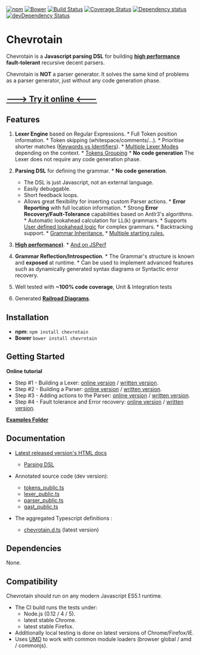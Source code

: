 [![npm](https://img.shields.io/npm/v/chevrotain.svg?maxAge=2592000)](https://www.npmjs.com/package/chevrotain)
[![Bower](https://img.shields.io/bower/v/chevrotain.svg?maxAge=2592000)](https://github.com/SAP/chevrotain)
[![Build Status](https://travis-ci.org/SAP/chevrotain.svg?branch=master)](https://travis-ci.org/SAP/chevrotain)
[![Coverage Status](https://coveralls.io/repos/SAP/chevrotain/badge.svg?branch=master)](https://coveralls.io/r/SAP/chevrotain?branch=master)
[![Dependency status](https://img.shields.io/david/SAP/chevrotain.svg)](https://david-dm.org/SAP/chevrotain)
[![devDependency Status](https://img.shields.io/david/dev/SAP/chevrotain.svg)](https://david-dm.org/SAP/chevrotain#info=devDependencies)

# Chevrotain

Chevrotain is a **Javascript parsing DSL** for building [**high performance**][benchmark] **fault-tolerant** recursive decent parsers.

Chevrotain is **NOT** a parser generator. It solves the same kind of problems as a parser generator, just without
any code generation phase.

## [---> Try it online <---](http://sap.github.io/chevrotain/playground/)
   
## Features
  1. **Lexer Engine** based on Regular Expressions.
    * Full Token position information.
    * Token skipping (whitespace/comments/...).
    * Prioritise shorter matches ([Keywords vs Identifiers][keywords_vs_idents]).
    * [Multiple Lexer Modes](https://github.com/SAP/Chevrotain/blob/master/examples/lexer/multi_mode_lexer.js) depending on the context.
    * [Tokens Grouping][lexer_groups]
    * **No code generation** The Lexer does not require any code generation phase. 
   
  2. **Parsing DSL** for defining the grammar.
    * **No code generation**.
      * The DSL is just Javascript, not an external language.
      * Easily debuggable.
      * Short feedback loops.
      * Allows great flexibility for inserting custom Parser actions.
    * **Error Reporting** with full location information. 
    * Strong **Error Recovery/Fault-Tolerance** capabilities based on Antlr3's algorithms.
    * Automatic lookahead calculation for LL(k) grammars.
    * Supports [User defined lookahead logic][custom_lookahead] for complex grammars.
    * Backtracking support.
    * [Grammar Inheritance.][grammar_inheritance]
    * [Multiple starting rules.][starting_rules]

  3. [**High performance)**][benchmark].
    * [And on JSPerf][benchmark_jsperf]

  4. **Grammar Reflection/Introspection**.
    * The Grammar's structure is known and **exposed** at runtime.
    * Can be used to implement advanced features such as dynamically generated syntax diagrams or Syntactic error recovery.
  
  5. Well tested with **~100% code coverage**, Unit & Integration tests
  
  6. Generated [**Railroad Diagrams**](https://github.com/SAP/chevrotain/tree/master/diagrams).
   
## Installation
* **npm**: ```npm install chevrotain```
* **Bower** ```bower install chevrotain```

## Getting Started

**Online tutorial**
 * Step #1 - Building a Lexer: [online version](http://sap.github.io/chevrotain/playground/?example=tutorial%20lexer) / [written version](https://github.com/SAP/chevrotain/blob/master/docs/tutorial/step1_lexing.md).
 * Step #2 - Building a Parser: [online version](http://sap.github.io/chevrotain/playground/?example=tutorial%20grammar) / [written version](https://github.com/SAP/chevrotain/blob/master/docs/tutorial/step2_parsing.md).
 * Step #3 - Adding actions to the Parser: [online version](http://sap.github.io/chevrotain/playground/?example=tutorial%20actions) / [written version](https://github.com/SAP/chevrotain/blob/master/docs/tutorial/step3_adding_actions.md).
 * Step #4 - Fault tolerance and Error recovery: [online version](http://sap.github.io/chevrotain/playground/?example=tutorial%20fault%20tolerance) / [written version](https://github.com/SAP/chevrotain/blob/master/docs/tutorial/step4_fault_tolerance.md).

**[Examples Folder](https://github.com/SAP/chevrotain/blob/master/examples)**

## Documentation
* [Latest released version's HTML docs](http://sap.github.io/chevrotain/documentation)
   * [Parsing DSL](http://sap.github.io/chevrotain/documentation/0_8_1/classes/parser.html#at_least_one)
   
* Annotated source code (dev version):
   *  [tokens_public.ts](https://github.com/SAP/chevrotain/blob/master/src/scan/tokens_public.ts)
   *  [lexer_public.ts](https://github.com/SAP/chevrotain/blob/master/src/scan/lexer_public.ts)
   *  [parser_public.ts](https://github.com/SAP/chevrotain/blob/master/src/parse/parser_public.ts)
   *  [gast_public.ts](https://github.com/SAP/chevrotain/blob/master/src/parse/grammar/gast.ts)
   
*  The aggregated Typescript definitions :
   * [chevrotain.d.ts](https://github.com/SAP/chevrotain/blob/master/lib/chevrotain.d.ts) (latest version)

## Dependencies
None.

## Compatibility
Chevrotain should run on any modern Javascript ES5.1 runtime. 
* The CI build runs the tests under: 
  * Node.js (0.12 / 4 / 5).
  * latest stable Chrome.
  * latest stable Firefox.
* Additionally local testing is done on latest versions of Chrome/Firefox/IE.
* Uses [UMD](https://github.com/umdjs/umd) to work with common module loaders (browser global / amd / commonjs).
  
[benchmark]: http://sap.github.io/chevrotain/performance/
[benchmark_jsperf]: http://jsperf.com/json-parsers-comparison/22


[lexer_groups]: https://github.com/SAP/chevrotain/blob/master/examples/lexer/token_groups.js
[keywords_vs_idents]: https://github.com/SAP/chevrotain/blob/master/examples/lexer/keywords_vs_identifiers.js
[custom_lookahead]: https://github.com/SAP/chevrotain/blob/master/examples/parser/predicate_lookahead/predicate_lookahead.js
[grammar_inheritance]: https://github.com/SAP/chevrotain/blob/master/examples/parser/versioning/versioning.js
[starting_rules]: https://github.com/SAP/chevrotain/blob/master/examples/parser/multi_start_rules/multi_start_rules.js
